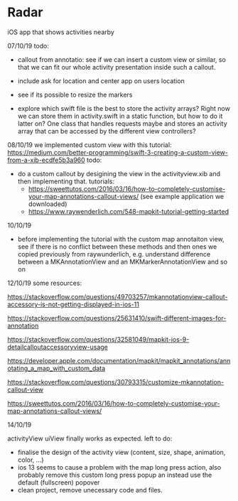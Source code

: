 #  Radar

iOS app that shows activities nearby


07/10/19
todo:
-  callout from annotatio: see if we can insert a custom view or similar, so that we can fit our whole activity presentation inside such a callout.
- include ask for location and center app on users location
- see if its possible to resize the markers

- explore which swift file is the best to store the activity arrays? Right now we can store them in activity.swift in a static function, but how to do it latter on? One class that handles requests maybe and stores an activity array that can be accessed by the different view controllers?


08/10/19
we implemented custom view with this tutorial: https://medium.com/better-programming/swift-3-creating-a-custom-view-from-a-xib-ecdfe5b3a960
todo:
- do a custom callout by desigining the view in the activityview.xib and then implementing that. tutorials: 
    - https://sweettutos.com/2016/03/16/how-to-completely-customise-your-map-annotations-callout-views/ (see example application we downloaded)
    - https://www.raywenderlich.com/548-mapkit-tutorial-getting-started
    
10/10/19
- before implementing the tutorial with the custom map annotaiton view, see if there is no conflict between these methods and then ones we copied previously from raywunderlich, e.g. understand difference between a MKAnnotationView and an MKMarkerAnnotationView and so on


12/10/19
some resources:

https://stackoverflow.com/questions/49703257/mkannotationview-callout-accessory-is-not-getting-displayed-in-ios-11

https://stackoverflow.com/questions/25631410/swift-different-images-for-annotation

https://stackoverflow.com/questions/32581049/mapkit-ios-9-detailcalloutaccessoryview-usage

https://developer.apple.com/documentation/mapkit/mapkit_annotations/annotating_a_map_with_custom_data

https://stackoverflow.com/questions/30793315/customize-mkannotation-callout-view

https://sweettutos.com/2016/03/16/how-to-completely-customise-your-map-annotations-callout-views/


14/10/19

activityView uiView finally works as expected.
left to do:
- finalise the design of the activity view (content, size, shape, animation, color, ...)
- ios 13 seems to cause a problem with the map long press action, also probably remove this custom long press popup an instead use the default (fullscreen) popover
- clean project, remove unecessary code and files.




